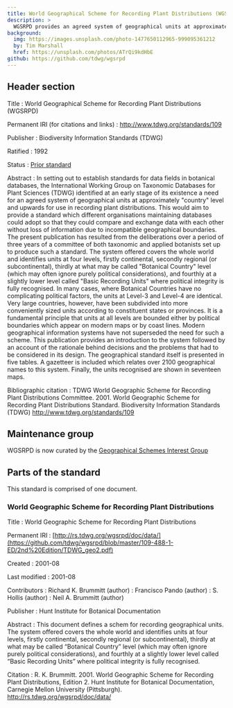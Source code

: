 ```yaml
---
title: World Geographical Scheme for Recording Plant Distributions (WGSRPD)
description: >
  WGSRPD provides an agreed system of geographical units at approximately "country" level and upwards for use in recording plant distributions. It allows adopting organizations to compare and exchange data with each other without loss of information due to incompatible geographical boundaries. The system offered covers the whole world and identifies units at four levels, firstly continental, secondly regional (or subcontinental), thirdly at what may be called "Botanical Country" level (which may often ignore purely political considerations), and fourthly at a slightly lower level called "Basic Recording Units" where political integrity is fully recognised.
background:
  img: https://images.unsplash.com/photo-1477650112965-999095361212
  by: Tim Marshall
  href: https://unsplash.com/photos/ATrQi9kdHbE
github: https://github.com/tdwg/wgsrpd
---
```

## Header section

Title
: World Geographical Scheme for Recording Plant Distributions (WGSRPD)

Permanent IRI (for citations and links)
: <http://www.tdwg.org/standards/109>

Publisher
: Biodiversity Information Standards (TDWG)

Ratified
: 1992

Status
: [Prior standard](/standards/status-and-categories/#status)

Abstract
: In setting out to establish standards for data fields in botanical databases, the International Working Group on Taxonomic Databases for Plant Sciences (TDWG) identified at an early stage of its existence a need for an agreed system of geographical units at approximately "country" level and upwards for use in recording plant distributions. This would aim to provide a standard which different organisations maintaining databases could adopt so that they could compare and exchange data with each other without loss of information due to incompatible geographical boundaries. The present publication has resulted from the deliberations over a period of three years of a committee of both taxonomic and applied botanists set up to produce such a standard. The system offered covers the whole world and identifies units at four levels, firstly continental, secondly regional (or subcontinental), thirdly at what may be called "Botanical Country" level (which may often ignore purely political considerations), and fourthly at a slightly lower level called "Basic Recording Units" where political integrity is fully recognised. In many cases, where Botanical Countries have no complicating political factors, the units at Level-3 and Level-4 are identical. Very large countries, however, have been subdivided into more conveniently sized units according to constituent states or provinces. It is a fundamental principle that units at all levels are bounded either by political boundaries which appear on modern maps or by coast lines. Modern geographical information systems have not superseded the need for such a scheme. This publication provides an introduction to the system followed by an account of the rationale behind decisions and the problems that had to be considered in its design. The geographical standard itself is presented in five tables. A gazetteer is included which relates over 2100 geographical names to this system. Finally, the units recognised are shown in seventeen maps.

Bibliographic citation
: TDWG World Geographic Scheme for Recording Plant Distributions Committee. 2001. World Geographic Scheme for Recording Plant Distributions Standard. Biodiversity Information Standards (TDWG) <http://www.tdwg.org/standards/109>

## Maintenance group

WGSRPD is now curated by the [Geographical Schemes Interest Group](https://www.tdwg.org/community/geoschemes/)

## Parts of the standard

This standard is comprised of one document.

### World Geographic Scheme for Recording Plant Distributions

Title
: World Geographic Scheme for Recording Plant Distributions

Permanent IRI
: [http://rs.tdwg.org/wgsrpd/doc/data/](https://github.com/tdwg/wgsrpd/blob/master/109-488-1-ED/2nd%20Edition/TDWG_geo2.pdf)

Created
: 2001-08

Last modified
: 2001-08

Contributors
: Richard K. Brummitt (author)
: Francisco Pando (author)
: S. Hollis (author)
: Neil A. Brummitt (author)

Publisher
: Hunt Institute for Botanical Documentation

Abstract
: This document defines a schem for recording geographical units. The system offered covers the whole world and identifies units at four levels, firstly continental, secondly regional (or subcontinental), thirdly at what may be called “Botanical Country” level (which may often ignore purely political considerations), and fourthly at a slightly lower level called “Basic Recording Units” where political integrity is fully recognised.

Citation
: R. K. Brummitt. 2001. World Geographic Scheme for Recording Plant Distributions, Edition 2. Hunt Institute for Botanical Documentation, Carnegie Mellon University (Pittsburgh). <http://rs.tdwg.org/wgsrpd/doc/data/>



